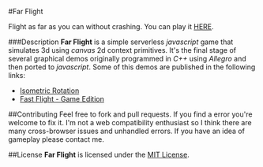 #Far Flight

Flight as far as you can without crashing. You can play it [HERE](http://edwrodrig.github.io/farflight/).

###Description
**Far Flight** is a simple serverless *javascript* game that simulates 3d using *canvas* 2d context primitives. It's the final stage of several graphical demos originally programmed in *C++* using *Allegro* and then ported to *javascript*. Some of this demos are published in the following links:
* [Isometric Rotation](http://codepen.io/edwrodrig/pen/ynfJo)
* [Fast Flight - Game Edition](http://codepen.io/edwrodrig/pen/KgbAt)

##Contributing
Feel free to fork and pull requests. If you find a error you're welcome to fix it. I'm not a web compatibility enthusiast so I think there are many cross-browser issues and unhandled errors. If you have an idea of gameplay please contact me.

##License
**Far Flight** is licensed under the [MIT License](https://github.com/edwrodrig/farflight/blob/master/LICENSE.txt).
